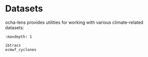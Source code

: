 # Datasets

ocha-lens provides utilities for working with various climate-related datasets:

```{toctree}
:maxdepth: 1

ibtracs
ecmwf_cyclones
```
